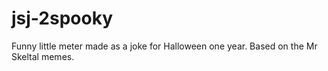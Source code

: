 # jsj-2spooky
Funny little meter made as a joke for Halloween one year. Based on the Mr Skeltal memes.
